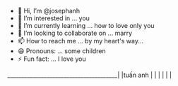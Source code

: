 - 👋 Hi, I’m @josephanh
- 👀 I’m interested in ... you
- 🌱 I’m currently learning ... how to love only you
- 💞️ I’m looking to collaborate on ... marry
- 📫 How to reach me ... by my heart's way...
- 😄 Pronouns: ... some children
- ⚡ Fun fact: ... I love you

<!---
josephanh/josephanh is a ✨ special ✨ repository because its `README.md` (this file) appears on your GitHub profile.
You can click the Preview link to take a look at your changes.
--->
_______________________________________|
|tuấn anh |
|         |
|         |
|
